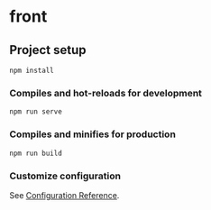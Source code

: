 # front

## Project setup
```
npm install
```

### Compiles and hot-reloads for development
```
npm run serve
```

### Compiles and minifies for production
```
npm run build
```

### Customize configuration
See [Configuration Reference](https://cli.vuejs.org/config/).



<!-- //RUTAS Kota

import BranchsView from "@/views/BranchsView.vue";
import NewBranchs from "@/components/branchs/NewBranchs.vue";
import EditBranchs from "@/components/branchs/EditBranchs.vue";

import IngredientsView from "@/views/IngredientsView.vue";
import NewIngredientes from "@/components/ingredients/NewIngredientes.vue";
import EditIngredientes from "@/components/ingredients/EditIngredientes.vue";

import Order_extraView from "@/views/Order_extraView.vue";
import EditOrder_extra from "@/components/order_extras/EditOrder_extra.vue";
import NewOrder_extra from "@/components/order_extras/NewOrder_extra.vue";

import OrdersView from "@/views/OrdersView.vue";
import EditOrder from "@/components/orders/EditOrder.vue";
import NewOrder from "@/components/orders/NewOrder.vue";

import PizzaSizesView from "@/views/Pizza-sizesView.vue";
import NewPizzaSize from "@/components/pizas-sizes/NewPizza-size.vue";
import EditPizzaSize from "@/components/pizas-sizes/EditPizza-size.vue";




  {
    path: "/branchs",
    name: "Branchs",
    component: BranchsView,
  },

  {
    path: "/branchs/new",
    name: "BranchsNew",
    component: NewBranchs,
  },
    {
    path: "/branchs/edit",
    name: "BranchsEdit",
    component: EditBranchs,
  },


    {
    path: "/ingredients",
    name: "Ingredients",
    component: IngredientsView,
  },
  {
    path: "/ingredients/new",
    name: "Nuew Ingredients",
    component: NewIngredientes,
  },
 {
    path: "/ingredients/edit",
    name: "Edit Ingredients",
    component: EditIngredientes,
  },


    {
    path: "/order_extra",
    name: "Order_extra",
    component: Order_extraView,
  },
   {
    path: "/order_extra/new",
    name: "Order_extraNew",
    component: NewOrder_extra,
  },
     {
    path: "/order_extra/edit/:id",
    name: "Order_extraEdit",
    component: EditOrder_extra,
  },


    {
    path: "/orders",
    name: "Orders",
    component: OrdersView,
  },
  {
    path: "/order/new",
    name: "NewOrder",
    component: NewOrder,
  },
    {
    path: "/orders/edit/:id",
    name: "EditOrder",
    component: EditOrder,
  },

    {
    path: "/pizza-sizes",
    name: "Pizza-Sizes",
    component: PizzaSizesView,
  },
  {
    path: '/pizza-sizes/:id/edit',
    name : 'EditPizzaSize',
    component: EditPizzaSize
  },
    {
    path: '/pizza-sizes/new',
    name : 'NewPizzaSize',
    component: NewPizzaSize
  },

    {
    path: "/pizzas",
    name: "Pizzas",
    component: PizzasView,
  },
  {
    path: "/pizzas/new",
    name: "NewPizzas",
    component: NewPizzas,
  },
      {
    path: '/pizzas/:id/edit',
    name: 'EditPizzas',
    component: EditPizzas
  },

  

